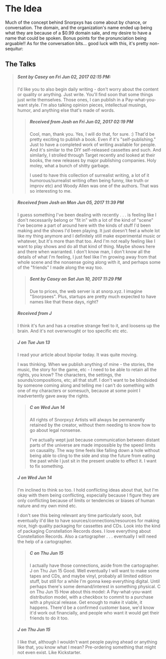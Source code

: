 The Idea
==============
Much of the concept behind Snorpxys has come about by chance, or conversation. The domain, 
and the organization's name ended up being what they are because of a $0.99 domain sale,
and my desire to have a name that could be spoken. Bonus points for the pronunciation 
being arguable!! As for the conversation bits... good luck with this, it's pretty non-sequitur:


The Talks
---------------

>##### Sent by Casey on Fri Jun 02, 2017 02:15 PM:
> I'd like you to also begin daily writing - don't worry about the content or 
> quality or anything. Just write. You'll find soon that some things just write 
> themselves. Those ones, I can publish in a Pay-what-you-want style. I'm also
> talking opinion pieces, intellectual musings, humor, and anything else that's 
> made of words.
>>##### Received from Josh on Fri Jun 02, 2017 02:19 PM
>> Cool, man, thank you. Yes, I will do that, for sure. :)
>> That'd be pretty exciting to publish a book. Even if it's 
>> "self-publishing." Just to have a completed work of writing available for
>> people. And it's similar to the DIY self-released cassettes and such.
>> And similarly, I strolled through Target recently and looked at
>> their books, the new releases by major publishing companies. Holy moley, 
>> what a bunch of shitty garbage.
>>
>> I used to have this collection of surrealist writing, a lot of it
>> humorous/surrealist writing often being funny, like truth or improv etc)
>> and Woody Allen was one of the authors. That was so interesting to me.

>##### Received from Josh on Mon Jun 05, 2017 11:39 PM
> I guess something I've been dealing with recently . . . is feeling like 
> I don't necessarily belong or "fit in" with a lot of the kind of "scene" I've
> become a part of around here with the kinds of stuff I'd been making and the
> shows I'd been playing. It just doesn't feel a whole lot like my thing 
> anymore and I definitely still make experimental music or whatever, but it's
> more than that too. And I'm not really feeling like I want to play shows and
> do all that kind of thing. Maybe shows here and there when warranted. I 
> don't know man, I don't know all the details of what I'm feeling, I just 
> feel like I'm growing away from that whole scene and the nonsense going along
> with it, and perhaps some of the "friends" I made along the way too.
>>##### Sent by Casey on Sat Jun 10, 2017 11:29 PM
>> Due to prices, the web server is at snorp.xyz. I imagine "Snorpsees".
>> Plus, startups are pretty much expected to have names like that these 
>> days, right?
>##### Received from J
> I think it's fun and has a creative strange feel to it, and loosens up the
> brain. And it's not overwrought or too specific etc etc. 

>##### J on Tue Jun 13
> I read your article about bipolar today. It was quite moving.
>
> I was thinking. When we publish anything of mine - the stories, the music,
> the story for the game, etc - I need to be able to retain all the rights,
> you know? The characters, the settings, the sounds/compositions, etc; all
> that stuff. I don't want to be blindsided by someone coming along and 
> telling me I can't do something with one of my characters or somesuch,
> because at some point I inadvertently gave away the rights.
>>##### C on Wed Jun 14
>> All rights of Snorpxyz Artists will always be permanently retained by the
>> creator, without them needing to know how to go about legal nonsense.
>> 
>> I've actually wept just because communication between distant parts of
>> the universe are made impossible by the speed limits on causality. The 
>> way time feels like falling down a hole without being able to cling to 
>> the side and stop the future from eating the past while I just sit in 
>> the present unable to effect it. I want to fix something.
>##### J on Wed Jun 14
> I'm inclined to think so too. I hold conflicting ideas about that, but 
> I'm okay with them being conflicting, especially because I figure they are 
> only conflicting because of limits or tendencies or biases of human nature 
> and my own mind etc.
>
> I don't see this being relevant any time particularly soon, but eventually 
> iI'd like to have sources/connections/resources for making nice, high 
> quality packaging for cassettes and CDs. Look into the kind of packaging 
> Constellation Records does. I love everything about Constellation Records. 
> Also a cartographer . . . eventually I will need the help of a cartographer.
>>##### C on Thu Jun 15
>> I actually have those connections, aside from the cartographer.
> J on Thu Jun 15
> Good. Well eventually I will want to make some tapes and CDs, and maybe 
> vinyl, probably all limited edition stuff, but still for a while I'm gonna 
> keep everything digital. Until perhaps there's some demand/interest in 
> something physical.
>> C on Thu Jun 15
>> How about this model: A Pay-what-you-want distribution model, with a
>> checkbox to commit to a purchase with a physical release. Get enough to 
>> make it viable, it happens. There'd be a confirmed customer base, we'd 
>> know it'd work out financially, and people who want it would get their 
>> friends to do it too.
>##### J on Thu Jun 15
> I like that, although I wouldn't want people paying ahead or anything
> like that, you know what I mean? Pre-ordering something that might not 
> even exist. Like Kickstarter.


